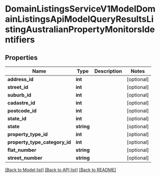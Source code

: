 # DomainListingsServiceV1ModelDomainListingsApiModelQueryResultsListingAustralianPropertyMonitorsIdentifiers

## Properties
Name | Type | Description | Notes
------------ | ------------- | ------------- | -------------
**address_id** | **int** |  | [optional] 
**street_id** | **int** |  | [optional] 
**suburb_id** | **int** |  | [optional] 
**cadastre_id** | **int** |  | [optional] 
**postcode_id** | **int** |  | [optional] 
**state_id** | **int** |  | [optional] 
**state** | **string** |  | [optional] 
**property_type_id** | **int** |  | [optional] 
**property_type_category_id** | **int** |  | [optional] 
**flat_number** | **string** |  | [optional] 
**street_number** | **string** |  | [optional] 

[[Back to Model list]](../../README.md#documentation-for-models) [[Back to API list]](../../README.md#documentation-for-api-endpoints) [[Back to README]](../../README.md)

